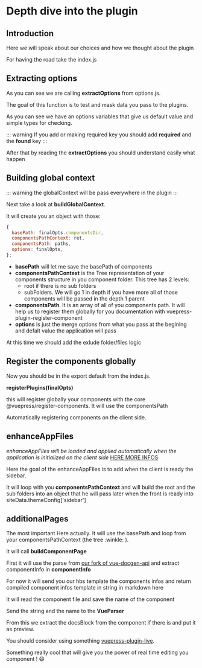 # Depth dive into the plugin

## Introduction

Here we will speak about our choices and how we thought about the plugin

For having the road take the index.js

## Extracting options

As you can see we are calling **extractOptions** from options.js.

The goal of this function is to test and mask data you pass to the plugins.

As you can see we have an options variables that give us default value and simple types for checking.

::: warning
  If you add or making required key you should add **required** and the **found** key
:::

After that by reading the **extractOptions** you should understand easily what happen

## Building global context

::: warning
  the globalContext will be pass everywhere in the plugin
:::

Next take a look at **buildGlobalContext**.

It will create you an object with those:

``` jsx
{
  basePath: finalOpts.componentsDir,
  componentsPathContext: ret,
  componentsPath: paths,
  options: finalOpts,
};
```

- **basePath** will let me save the basePath of components
- **componentsPathContext** is the Tree representation of your components structure in you component folder. 
This tree has 2 levels:
  - root if there is no sub folders
  - subFolders. We will go 1 in depth if you have more all of those components will be passed in the depth 1 parent
- **componentsPath**. It is an array of all of you components path. It will help us to register them globally for you documentation with vuepress-plugin-register-component
- **options** is just the merge options from what you pass at the begining and defalt value the application will pass

At this time we should add the exlude folder/files logic

## Register the components globally

Now you should be in the export default from the index.js.

**registerPlugins(finalOpts)**

this will register globally your components with the core @vuepress/register-components. It will use the componentsPath

Automatically registering components on the client side.

## enhanceAppFiles

*enhanceAppFiles will be loaded and applied automatically when the application is initialized on the client side* [HERE MORE INFOS](https://v1.vuepress.vuejs.org/plugin/option-api.html#enhanceappfiles)

Here the goal of the enhanceAppFiles is to add when the client is ready the sidebar.

It will loop with you **componentsPathContext** and will build the root and the sub folders into an object that he will pass later when the front is ready into siteData.themeConfig['sidebar']

## additionalPages

The most important Here actually. It will use the basePath and loop from your componentsPathContext (the tree :winkle: ).

It will call **buildComponentPage**

First it will use the parse from [our fork of vue-docgen-api](https://github.com/vue-styleguidist/vue-styleguidist#readme) and extract componentInfo in **componentInfo**

For now it will send you our hbs template the components infos and return compiled component infos template in string in markdown here

It will read the component file and save the name of the component

Send the string and the name to the **VueParser**

From this we extract the docsBlock from the component if there is and put it as preview.

You should consider using something [vuepress-plugin-live](https://vuepress-live.surge.sh/). 

Something really cool that will give you the power of real time editing you component ! :smile: